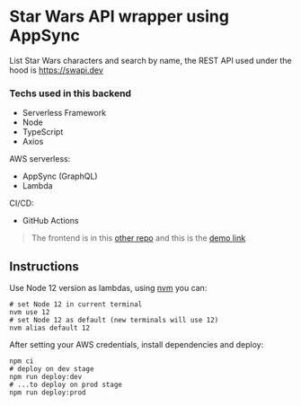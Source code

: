# Star Wars API wrapper using AppSync 

List Star Wars characters and search by name, the REST API used under the hood is https://swapi.dev

### Techs used in this backend
* Serverless Framework
* Node
* TypeScript
* Axios

AWS serverless:
* AppSync (GraphQL)
* Lambda

CI/CD:
* GitHub Actions

> The frontend is in this [other repo](https://github.com/s4nt14go/star-wars-frontend) and this is the [demo link](https://s4nt14go-star-wars.netlify.app)

## Instructions

Use Node 12 version as lambdas, using [nvm](https://github.com/nvm-sh/nvm) you can:

```
# set Node 12 in current terminal
nvm use 12
# set Node 12 as default (new terminals will use 12)
nvm alias default 12
```

After setting your AWS credentials, install dependencies and deploy:

```
npm ci
# deploy on dev stage
npm run deploy:dev
# ...to deploy on prod stage
npm run deploy:prod
```
